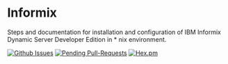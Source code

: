 # Informix
Steps and documentation for installation and configuration of IBM Informix Dynamic Server Developer Edition in * nix environment.

 [![Github Issues](http://githubbadges.herokuapp.com/gabnetx/ShellScripts/issues.svg?style=flat-square)](https://github.com/gabnetx/Informix/issues) [![Pending Pull-Requests](http://githubbadges.herokuapp.com/gabnetx/Informix/pulls.svg?style=flat-square)](https://github.com/gabnetx/Informix/pulls) [![Hex.pm](https://img.shields.io/hexpm/l/plug.svg?style=flat-square)](https://www.apache.org/licenses/LICENSE-2.0)


